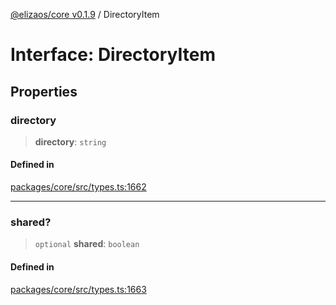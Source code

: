 [@elizaos/core v0.1.9](../index.md) / DirectoryItem

# Interface: DirectoryItem

## Properties

### directory

> **directory**: `string`

#### Defined in

[packages/core/src/types.ts:1662](https://github.com/Sifchain/sa-eliza/blob/main/packages/core/src/types.ts#L1662)

***

### shared?

> `optional` **shared**: `boolean`

#### Defined in

[packages/core/src/types.ts:1663](https://github.com/Sifchain/sa-eliza/blob/main/packages/core/src/types.ts#L1663)
